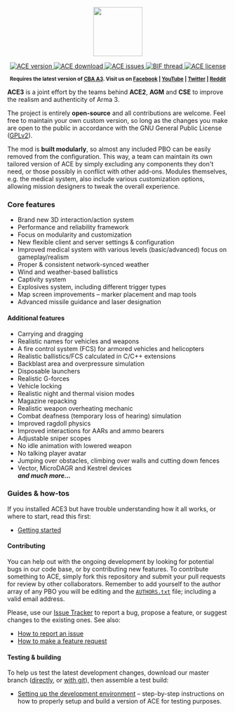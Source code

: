 <p align="center">
    <img src="https://github.com/acemod/ACE3/blob/master/extras/assets/logo/black/ACE3-Logo.jpg"
         height="112">
</p>
<p align="center">
    <a href="https://github.com/acemod/ACE3/releases">
        <img src="https://img.shields.io/badge/Version-3.0.1-blue.svg"
             alt="ACE version">
    </a>
    <a href="https://github.com/acemod/ACE3/releases/download/v3.0.1/ace3_3.0.1.zip">
        <img src="http://img.shields.io/badge/Download-40.9_MB-green.svg"
             alt="ACE download">
    </a>
    <a href="https://github.com/acemod/ACE3/issues">
        <img src="http://img.shields.io/github/issues-raw/acemod/ACE3.svg?label=Issues"
             alt="ACE issues">
    </a>
    <a href="http://forums.bistudio.com/showthread.php?191716-ACE3-A-collaborative-merger-between-AGM-CSE-and-ACE&p=2935435&viewfull=1#post2935435">
        <img src="https://img.shields.io/badge/BIF-Thread-lightgrey.svg"
             alt="BIF thread">
    </a>
    <a href="https://github.com/acemod/ACE3/blob/master/LICENSE">
        <img src="http://img.shields.io/badge/License-GPLv2-red.svg"
             alt="ACE license">
    </a>
</p>
<p align="center"><sup><strong>Requires the latest version of <a href="http://www.armaholic.com/page.php?id=18767">CBA A3</a>. Visit us on <a href="https://www.facebook.com/ACE3Mod">Facebook</a> | <a href="https://www.youtube.com/c/ACE3Mod">YouTube</a> | <a href="https://twitter.com/ACE3Mod">Twitter</a> | <a href="http://www.reddit.com/r/arma/search?q=ACE&restrict_sr=on&sort=new&t=all">Reddit</a></strong></sup></p>

**ACE3** is a joint effort by the teams behind **ACE2**, **AGM** and **CSE** to improve the realism and authenticity of Arma 3.

The project is entirely **open-source** and all contributions are welcome. Feel free to maintain your own custom version, so long as the changes you make are open to the public in accordance with the GNU General Public License ([GPLv2](https://github.com/acemod/ACE3/blob/master/LICENSE)).

The mod is **built modularly**, so almost any included PBO can be easily removed from the configuration. This way, a team can maintain its own tailored version of ACE by simply excluding any components they don't need, or those possibly in conflict with other add-ons. Modules themselves, e.g. the medical system, also include various customization options, allowing mission designers to tweak the overall experience.

### Core features
* Brand new 3D interaction/action system
* Performance and reliability framework
* Focus on modularity and customization
* New flexible client and server settings & configuration
* Improved medical system with various levels (basic/advanced) focus on gameplay/realism
* Proper & consistent network-synced weather
* Wind and weather-based ballistics
* Captivity system
* Explosives system, including different trigger types
* Map screen improvements – marker placement and map tools
* Advanced missile guidance and laser designation

#### Additional features
* Carrying and dragging
* Realistic names for vehicles and weapons
* A fire control system (FCS) for armored vehicles and helicopters
* Realistic ballistics/FCS calculated in C/C++ extensions
* Backblast area and overpressure simulation
* Disposable launchers
* Realistic G-forces
* Vehicle locking
* Realistic night and thermal vision modes
* Magazine repacking
* Realistic weapon overheating mechanic
* Combat deafness (temporary loss of hearing) simulation
* Improved ragdoll physics
* Improved interactions for AARs and ammo bearers
* Adjustable sniper scopes
* No idle animation with lowered weapon
* No talking player avatar
* Jumping over obstacles, climbing over walls and cutting down fences
* Vector, MicroDAGR and Kestrel devices<br>
***and much more...***

### Guides & how-tos
If you installed ACE3 but have trouble understanding how it all works, or where to start, read this first:
* [Getting started](http://ace3mod.com/wiki/user/getting-started.html)

#### Contributing
You can help out with the ongoing development by looking for potential bugs in our code base, or by contributing new features. To contribute something to ACE, simply fork this repository and submit your pull requests for review by other collaborators. Remember to add yourself to the author array of any PBO you will be editing and the [`AUTHORS.txt`](https://github.com/acemod/ACE3/blob/master/AUTHORS.txt) file; including a valid email address.

Please, use our [Issue Tracker](https://github.com/acemod/ACE3/issues) to report a bug, propose a feature, or suggest changes to the existing ones. See also:
* [How to report an issue](http://ace3mod.com/wiki/user/how-to-report-an-issue.html)
* [How to make a feature request](http://ace3mod.com/wiki/user/how-to-make-a-feature-request.html)

#### Testing & building
To help us test the latest development changes, download our master branch ([directly](https://github.com/acemod/ACE3/archive/master.zip), or [with git](https://help.github.com/articles/fetching-a-remote/)), then assemble a test build:
* [Setting up the development environment](http://ace3mod.com/wiki/development/setting-up-the-development-environment.html) – step-by-step instructions on how to properly setup and build a version of ACE for testing purposes.
